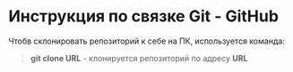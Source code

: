 # Инструкция по связке Git - GitHub

Чтобв склонировать репозиторий к себе на ПК, используется команда:
> **git clone URL** - клонируется репозиторий по адресу **URL**